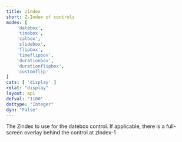 ```yaml
---
title: zindex
short: Z-Index of controls
modes: [
	'datebox',
	'timebox',
	'calbox',
	'slidebox',
	'flipbox',
	'timeflipbox',
	'durationbox',
	'durationflipbox',
	'customflip'
]
cats: [ 'display' ]
relat: "display"
layout: api
defval: "1100"
dattype: "Integer"
dyn: "False"
---
```


The Zindex to use for the datebox control.  If applicable, there is a full-screen overlay behind the control at zIndex-1
